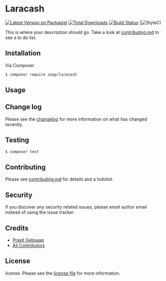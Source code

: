 # Laracash

[![Latest Version on Packagist][ico-version]][link-packagist]
[![Total Downloads][ico-downloads]][link-downloads]
[![Build Status](https://app.travis-ci.com/soap/laracash.svg?branch=main)](https://app.travis-ci.com/soap/laracash)
[![StyleCI](https://github.styleci.io/repos/335581728/shield?branch=main)

This is where your description should go. Take a look at [contributing.md](contributing.md) to see a to do list.

## Installation

Via Composer

``` bash
$ composer require soap/laracash
```

## Usage

## Change log

Please see the [changelog](changelog.md) for more information on what has changed recently.

## Testing

``` bash
$ composer test
```

## Contributing

Please see [contributing.md](contributing.md) for details and a todolist.

## Security

If you discover any security related issues, please email author email instead of using the issue tracker.

## Credits

- [Prasit Gebsaap][link-author]
- [All Contributors][link-contributors]

## License

license. Please see the [license file](license.md) for more information.

[ico-version]: https://img.shields.io/packagist/v/soap/laracash.svg?style=flat-square
[ico-downloads]: https://img.shields.io/packagist/dt/soap/laracash.svg?style=flat-square
[ico-travis]: https://img.shields.io/travis/soap/laracash/master.svg?style=flat-square
[ico-styleci]: https://styleci.io/repos/12345678/shield

[link-packagist]: https://packagist.org/packages/soap/laracash
[link-downloads]: https://packagist.org/packages/soap/laracash
[link-travis]: https://travis-ci.org/soap/laracash
[link-styleci]: https://styleci.io/repos/12345678
[link-author]: https://github.com/soap
[link-contributors]: ../../contributors
